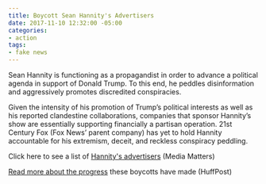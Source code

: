 ```yaml
---
title: Boycott Sean Hannity's Advertisers
date: 2017-11-10 12:32:00 -05:00
categories:
- action
tags:
- fake news
---
```


Sean Hannity is functioning as a propagandist in order to advance a political agenda in support of Donald Trump. To this end, he peddles disinformation and aggressively promotes discredited conspiracies.

Given the intensity of his promotion of Trump’s political interests as well as his reported clandestine collaborations, companies that sponsor Hannity’s show are essentially supporting financially a partisan operation. 21st Century Fox (Fox News’ parent company) has yet to hold Hannity accountable for his extremism, deceit, and reckless conspiracy peddling.

Click here to see a list of [Hannity's advertisers](http://bit.ly/2rQKKb7) (Media Matters)

[Read more about the progress](http://bit.ly/2zuhZby) these boycotts have made (HuffPost)